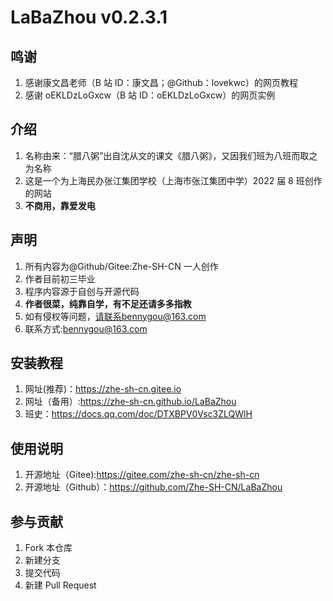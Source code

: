 <!--
>>>>>>> 7999ec78a1a6eaa95bf8da9fdb4fd007d1f2612d
 * @Author: Zhe-SH-CN 1968988211@qq.com
 * @Date: 2022-07-20 08:15:24
 * @LastEditors: Zhe-SH-CN 1968988211@qq.com
 * @LastEditTime: 2022-07-26 23:14:46
 * @FilePath: \LaBaZhoud:\E-C++\Myweb\class8\test-ranshao\README.md
 * @Description: 这是默认设置,请设置`customMade`, 打开koroFileHeader查看配置 进行设置: https://github.com/OBKoro1/koro1FileHeader/wiki/%E9%85%8D%E7%BD%AE
-->

# LaBaZhou v0.2.3.1

## 鸣谢

1. 感谢康文昌老师（B 站 ID：康文昌；@Github：lovekwc）的网页教程
2. 感谢 oEKLDzLoGxcw（B 站 ID：oEKLDzLoGxcw）的网页实例

## 介绍

1. 名称由来：“腊八粥”出自沈从文的课文《腊八粥》，又因我们班为八班而取之为名称
2. 这是一个为上海民办张江集团学校（上海市张江集团中学）2022 届 8 班创作的网站
3. **不商用，靠爱发电**

## 声明

1. 所有内容为@Github/Gitee:Zhe-SH-CN 一人创作
2. 作者目前初三毕业
3. 程序内容源于自创与开源代码
4. **作者很菜，纯靠自学，有不足还请多多指教**
5. 如有侵权等问题，请联系bennygou@163.com
6. 联系方式:bennygou@163.com

## 安装教程

1. 网址(推荐)：<https://zhe-sh-cn.gitee.io>
2. 网址（备用）:<https://zhe-sh-cn.github.io/LaBaZhou>
3. 班史：<https://docs.qq.com/doc/DTXBPV0Vsc3ZLQWlH>

## 使用说明

1. 开源地址（Gitee):<https://gitee.com/zhe-sh-cn/zhe-sh-cn>
2. 开源地址（Github）：<https://github.com/Zhe-SH-CN/LaBaZhou>

## 参与贡献

1. Fork 本仓库
2. 新建分支
3. 提交代码
4. 新建 Pull Request

